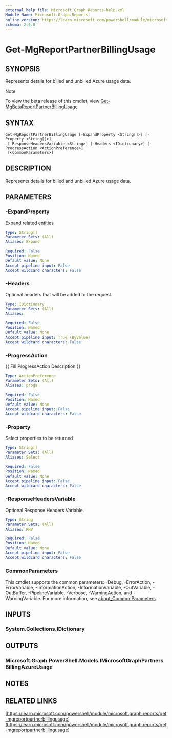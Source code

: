 ```yaml
---
external help file: Microsoft.Graph.Reports-help.xml
Module Name: Microsoft.Graph.Reports
online version: https://learn.microsoft.com/powershell/module/microsoft.graph.reports/get-mgreportpartnerbillingusage
schema: 2.0.0
---
```


# Get-MgReportPartnerBillingUsage

## SYNOPSIS
Represents details for billed and unbilled Azure usage data.

> [!NOTE]
> To view the beta release of this cmdlet, view [Get-MgBetaReportPartnerBillingUsage](/powershell/module/Microsoft.Graph.Beta.Reports/Get-MgBetaReportPartnerBillingUsage?view=graph-powershell-beta)

## SYNTAX

```
Get-MgReportPartnerBillingUsage [-ExpandProperty <String[]>] [-Property <String[]>]
 [-ResponseHeadersVariable <String>] [-Headers <IDictionary>] [-ProgressAction <ActionPreference>]
 [<CommonParameters>]
```

## DESCRIPTION
Represents details for billed and unbilled Azure usage data.

## PARAMETERS

### -ExpandProperty
Expand related entities

```yaml
Type: String[]
Parameter Sets: (All)
Aliases: Expand

Required: False
Position: Named
Default value: None
Accept pipeline input: False
Accept wildcard characters: False
```

### -Headers
Optional headers that will be added to the request.

```yaml
Type: IDictionary
Parameter Sets: (All)
Aliases:

Required: False
Position: Named
Default value: None
Accept pipeline input: True (ByValue)
Accept wildcard characters: False
```

### -ProgressAction
{{ Fill ProgressAction Description }}

```yaml
Type: ActionPreference
Parameter Sets: (All)
Aliases: proga

Required: False
Position: Named
Default value: None
Accept pipeline input: False
Accept wildcard characters: False
```

### -Property
Select properties to be returned

```yaml
Type: String[]
Parameter Sets: (All)
Aliases: Select

Required: False
Position: Named
Default value: None
Accept pipeline input: False
Accept wildcard characters: False
```

### -ResponseHeadersVariable
Optional Response Headers Variable.

```yaml
Type: String
Parameter Sets: (All)
Aliases: RHV

Required: False
Position: Named
Default value: None
Accept pipeline input: False
Accept wildcard characters: False
```

### CommonParameters
This cmdlet supports the common parameters: -Debug, -ErrorAction, -ErrorVariable, -InformationAction, -InformationVariable, -OutVariable, -OutBuffer, -PipelineVariable, -Verbose, -WarningAction, and -WarningVariable. For more information, see [about_CommonParameters](http://go.microsoft.com/fwlink/?LinkID=113216).

## INPUTS

### System.Collections.IDictionary
## OUTPUTS

### Microsoft.Graph.PowerShell.Models.IMicrosoftGraphPartnersBillingAzureUsage
## NOTES

## RELATED LINKS

[https://learn.microsoft.com/powershell/module/microsoft.graph.reports/get-mgreportpartnerbillingusage](https://learn.microsoft.com/powershell/module/microsoft.graph.reports/get-mgreportpartnerbillingusage)





